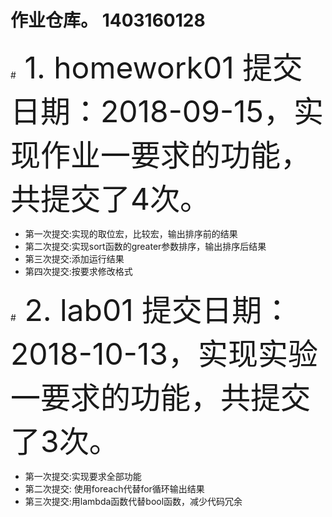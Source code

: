 # 作业仓库。 1403160128

#<font size = 15> 1. homework01 提交日期：2018-09-15，实现作业一要求的功能，共提交了4次。</font>

   + 第一次提交:实现的取位宏，比较宏，输出排序前的结果 
   + 第二次提交:实现sort函数的greater参数排序，输出排序后结果
   + 第三次提交:添加运行结果
   + 第四次提交:按要求修改格式
   
#<font size = 15> 2. lab01 提交日期：2018-10-13，实现实验一要求的功能，共提交了3次。</font>

   + 第一次提交:实现要求全部功能
   + 第二次提交: 使用foreach代替for循环输出结果
   + 第三次提交:用lambda函数代替bool函数，减少代码冗余
